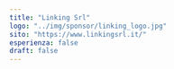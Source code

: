 ```yaml
---
title: "Linking Srl"
logo: "../img/sponsor/linking_logo.jpg"
sito: "https://www.linkingsrl.it/"
esperienza: false
draft: false
---
```


  

  